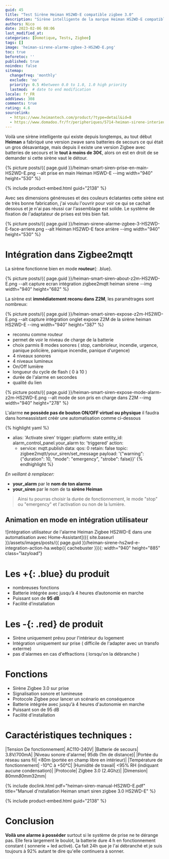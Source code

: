```yaml
---
guid: 45
title: "Test Sirène Heiman HS2WD-E compatible zigbee 3.0"
description: "Sirène intelligente de la marque Heiman HS2WD-E compatible zigbee 3.0, que vaut-elle ?"   
authors: Nico
date: 2023-02-06 08:06
last_modified_at: 
categories: [Domotique, Tests, Zigbee]
tags: []
image: 'heiman-sirene-alarme-zgbee-3-HS2WD-E.png'
toc: true
beforetoc: ''
published: true
noindex: false
sitemap:
  changefreq: 'monthly'
  exclude: 'no'
  priority: 0.5 #between 0.0 to 1.0, 1.0 high priority
  lastmod:  # date to end modification
locale: fr_FR
addViews: 308
comments: true
rating: 4.6 
sourcelink:
  - https://www.heimantech.com/product/?type=detail&id=8
  - https://www.domadoo.fr/fr/peripheriques/5714-heiman-sirene-interieure-intelligente-zigbee-30.html?domid=39
---
```


Voilà une sirène intelligente qui existe depuis longtemps, au tout début **Heiman** a fabriqué une version zwave sans batteries de secours ce qui était un gros désavantage, mais depuis il existe une version Zigbee avec batteries de secours et le **tout à moins de 30€**, alors on est en droit de se demander si cette sirène vaut le détour.

{% picture posts/{{ page.guid }}/heiman-smart-siren-prise-en-main-HS2WD-E.png --alt prise en main Heiman HSWD-E --img width="940" height="530" %}

{% include product-embed.html guid="2138" %}

Avec ses dimensions généreuses et des couleurs éclatantes cette sirène est de très bonne fabrication, j'ai voulu l'ouvrir pour voir ce qui se cachait dessous et je n'ai pas réussi car l'assemblage est solide. Le système de fixation de l'adaptateur de prises est très bien fait.

{% picture posts/{{ page.guid }}/heiman-sirene-alarme-zgbee-3-HS2WD-E-face-arriere.png --alt Heiman HS2WD-E face arrière --img width="940" height="530" %}

# Intégration dans Zigbee2mqtt

La sirène fonctionne bien en mode **routeur**{: .blue}.

{% picture posts/{{ page.guid }}/heiman-smart-siren-about-z2m-HS2WD-E.png --alt capture ecran intégration zigbee2mqtt heiman sirene --img width="940" height="682" %}

La sirène est **immédiatement reconu dans Z2M**, les paramétrages sont nombreux:

{% picture posts/{{ page.guid }}/heiman-smart-siren-expose-z2m-HS2WD-E.png --alt capture intégration onglet expose Z2M de la sirène heiman HS2WD-E --img width="940" height="387" %}

- reconnu comme routeur
- permet de voir le niveau de charge de la batterie
- choix parmis 8 modes sonores ( stop, cambrioleur, incendie, urgence, panique policière, panique incendie, panique d'urgence)
- 4 niveaux sonores
- 4 niveaux lumineux
- On/Off lumière
- longueur du cycle de flash ( 0 à 10 )
- durée de l'alarme en secondes
- qualité du lien

{% picture posts/{{ page.guid }}/heiman-smart-siren-expose-mode-alarm-z2m-HS2WD-E.png --alt mode de son pris en charge dans Z2M --img width="940" height="278" %}


L'alarme **ne possède pas de bouton ON/OFF virtuel ou physique** il faudra dans homeassistant créér une automatisation comme ci-dessous

{% highlight yaml %}
  - alias: 'Activate siren'
    trigger:
      platform: state
      entity_id: alarm_control_panel.your_alarm
      to: 'triggered'
    action:
    - service: mqtt.publish
      data:
        qos: 0
        retain: false
        topic: zigbee2mqtt/your_siren/set_message
        payload: '{"warning": {"duration": 10, "mode": "emergency", "strobe": false}}'
{% endhighlight %}

*En veillant à remplacer:*

- **your_alarm** par le **nom de ton alarme**
- **your_siren** par le nom de ta **sirène Heiman**

> Ainsi tu pourras choisir la durée de fonctionnement, le mode "stop" ou "emergency" et l'activation ou non de la lumière.

## Animation en mode en intégration utilisateur

![intégration utilisateur de l'alarme Heiman Zigbee HS2WD-E dans une automatisation avec Home-Assistant]({{ site.baseurl }}/assets/images/posts/{{ page.guid }}/heiman-sirene-hs2wd-e-integration-action-ha.webp{{ cachebuster }}){: width="940" height="885" class="lazyload"}

# Les **+**{: .blue} du produit

- nombreuses fonctions
- Batterie intégrée avec jusqu’à 4 heures d’autonomie en marche
- Puissant son de **95 dB**
- Facilité d’installation

# Les **-**{: .red} de produit

- Sirène uniquement prévu pour l'intérieur du logement
- Intégration uniquement sur prise ( difficile de l'adapter avec un transfo exterme)
- pas d'alarmes en cas d'effractions ( lorsqu'on la débranche )

# Fonctions

- Sirène Zigbee 3.0 sur prise
- Signalisation sonore et lumineuse
- Protocole Zigbee pour lancer un scénario en conséquence
- Batterie intégrée avec jusqu'à 4 heures d'autonomie en marche
- Puissant son de 95 dB
- Facilité d'installation 
 
# Caractéristiques techniques :

|Tension De fonctionnement| AC110-240V|
|Batterie de secours| 3.8V/700mA|
|Niveau sonore d'alarme| 95db (1m de distance)|
|Portée du réseau sans fil| <80m (portée en champ libre en intérieur)|
|Température de fonctionnement| -10°C à +50°C|
|Humidité de travail| <95% RH (indiquant aucune condensation)|
|Protocole| Zigbee 3.0 (2.4Ghz)|
|Dimension| 80mm*80mm*32mm|

{% include doclink.html pdf="heiman-siren-manual-HS2WD-E.pdf" title="Manuel d'nstallation Heiman smart siren zigbee 3.0 HS2WD-E" %}


{% include product-embed.html guid="2138" %}

# Conclusion

**Voilà une alarme à posséder** surtout si le système de prise ne te dérange pas. Elle fera largement le boulot, la batterie dure 4 h en fonctionnement constant ( sonnerie + led activé). Ça fait 24h que je l'ai débranché et je suis toujours à 92% autant te dire qu'elle continuera à sonner.
